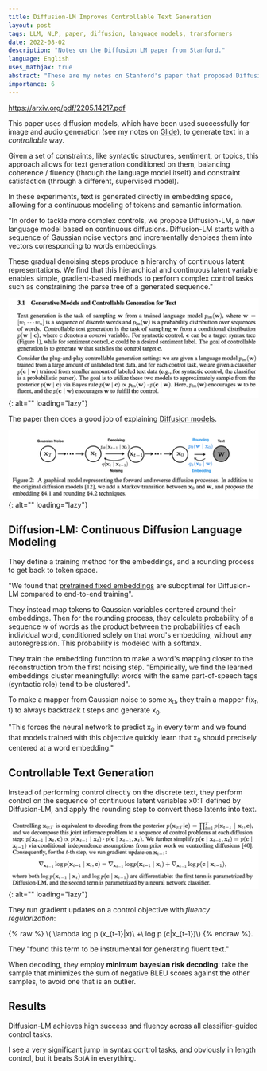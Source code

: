 ```yaml
---
title: Diffusion-LM Improves Controllable Text Generation
layout: post
tags: LLM, NLP, paper, diffusion, language models, transformers
date: 2022-08-02
description: "Notes on the Diffusion LM paper from Stanford."
language: English
uses_mathjax: true
abstract: "These are my notes on Stanford's paper that proposed Diffusion models for Language Generation."
importance: 6
---
```


<https://arxiv.org/pdf/2205.14217.pdf>


This paper uses diffusion models, which have been used successfully for image and audio generation (see my notes on [Glide](/wiki/ddim)), to generate text in a *controllable* way. 

Given a set of constraints, like syntactic structures, sentiment, or topics, this approach allows for text generation conditioned on them, balancing coherence / fluency (through the language model itself) and constraint satisfaction (through a different, supervised model).

In these experiments, text is generated directly in embedding space, allowing for a continuous modeling of tokens and semantic information.

"In order to tackle more complex controls, we propose Diffusion-LM, a new language model based on continuous diffusions. Diffusion-LM starts with a sequence of Gaussian noise vectors and incrementally denoises them into vectors corresponding to words embeddings.

These gradual denoising steps produce a hierarchy of continuous latent representations. We find that this hierarchical and continuous latent variable enables simple, gradient-based methods to perform complex control tasks such as constraining the parse tree of a generated sequence."

![](image/diffusion-lm1.png){: alt="" loading="lazy"}

The paper then does a good job of explaining [Diffusion models](/wiki/glide).

![](image/diffusion-lm2.png){: alt="" loading="lazy"}

## Diffusion-LM: Continuous Diffusion Language Modeling

They define a training method for the embeddings, and a rounding process to get back to token space.

"We found that [pretrained fixed embeddings](/wiki/deep-learning-NLP#word2vec) are suboptimal for Diffusion-LM compared to end-to-end training". 

They instead map tokens to Gaussian variables centered around their embeddings. Then for the rounding process, they calculate probability of a sequence *w* of words as the product between the probabilities of each individual word, conditioned solely on that word's embedding, without any autoregression. This probability is modeled with a softmax.

They train the embedding function to make a word's mapping closer to the reconstruction from the first noising step. "Empirically, we find the learned embeddings cluster meaningfully: words with the same part-of-speech tags (syntactic role) tend to be clustered".

To make a mapper from Gaussian noise to some x<sub>0</sub>, they train a mapper f(x<sub>t</sub>, t) to always backtrack t steps and generate x<sub>0</sub>.

"This forces the neural network to predict x<sub>0</sub> in every term and we found that models trained with this objective quickly learn that x<sub>0</sub> should precisely centered at a word embedding."

## Controllable Text Generation

Instead of performing control directly on the discrete text, they perform control on the sequence of continuous latent variables x0:T defined by Diffusion-LM, and apply the rounding step to convert these latents into text.

![](image/diffusion-lm3.png){: alt="" loading="lazy"}

They run gradient updates on a control objective with *fluency regularization*:

{% raw %} \\\( \lambda log p (x_{t-1}\|x)\ +\ log p (c\|x_{t-1})\\\) {% endraw %}.

They "found this term to be instrumental for generating fluent text."

When decoding, they employ **minimum bayesian risk decoding**: take the sample that minimizes the sum of negative BLEU scores against the other samples, to avoid one that is an outlier.


## Results

Diffusion-LM achieves high success and fluency across all classifier-guided control tasks. 

I see a very significant jump in syntax control tasks, and obviously in length control, but it beats SotA in everything.


